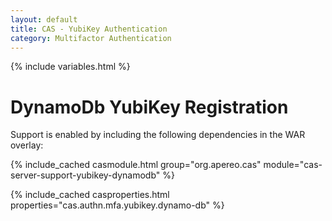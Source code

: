 ```yaml
---
layout: default
title: CAS - YubiKey Authentication
category: Multifactor Authentication
---
```


{% include variables.html %}

# DynamoDb YubiKey Registration

Support is enabled by including the following dependencies in the WAR overlay:

{% include_cached casmodule.html group="org.apereo.cas" module="cas-server-support-yubikey-dynamodb" %}

{% include_cached casproperties.html properties="cas.authn.mfa.yubikey.dynamo-db" %}
